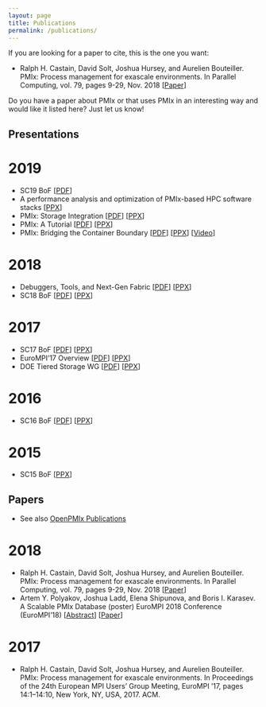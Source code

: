 ```yaml
---
layout: page
title: Publications
permalink: /publications/
---
```


If you are looking for a paper to cite, this is the one you want:

 - Ralph H. Castain, David Solt, Joshua Hursey, and Aurelien Bouteiller.
   PMIx: Process management for exascale environments. In Parallel
   Computing, vol. 79, pages 9-29, Nov. 2018
   \[[Paper](https://doi.org/10.1016/j.parco.2018.08.002)\]

Do you have a paper about PMIx or that uses PMIx in an interesting way and would like it listed here? Just let us know!


Presentations
-------------

2019
====
 - SC19 BoF \[[PDF](/uploads/2019/12/PMIx-SC-BoF-2019.pdf)\]
 - A performance analysis and optimization of PMIx-based HPC software stacks \[[PPX](/uploads/2019/09/2019_EMPI_Polyakov_PMIx_v5.pptx)\]
 - PMIx: Storage Integration \[[PDF](/uploads/2019/09/PMIx-LWG.pdf)\] \[[PPX](/uploads/2019/09/PMIx-LWG.pptx)\]
 - PMIx: A Tutorial \[[PDF](/uploads/2019/06/PMIxTutorial-June2019-pub.pdf)\] \[[PPX](/uploads/2019/06/PMIxTutorial-June2019-pub.pptx)\]
 - PMIx: Bridging the Container Boundary \[[PDF](/uploads/2019/04/PMIxSUG2019.pdf)\] \[[PPX](https://www.slideshare.net/rcastain/pmix-bridging-the-container-boundary)\] \[[Video](https://www.sylabs.io/2019/04/sug-talk-intels-ralph-castain-on-bridging-the-container-boundary-with-pmix/)\]

2018
====
 - Debuggers, Tools, and Next-Gen Fabric \[[PDF](/uploads/2018/11/PMIxF2F.pdf)\] \[[PPX](https://www.slideshare.net/rcastain/pmix-debuggers-and-fabric-support)\]
 - SC18 BoF \[[PDF](/uploads/2018/11/PMIx-BoF-2018.pdf)\] \[[PPX](https://www.slideshare.net/rcastain/sc18-bof-presentation)\]

2017
====
 - SC17 BoF \[[PDF](/uploads/2018/11/SC17-BoFPresentation.pdf)\] \[[PPX](https://www.slideshare.net/rcastain/eurompi-2017-pmix-presentation)\]
 - EuroMPI’17 Overview \[[PDF](/uploads/2018/11/EuroMPI-2017-Presentation.pdf)\] \[[PPX](https://www.slideshare.net/rcastain/eurompi-2017-pmix-presentation)\]
 - DOE Tiered Storage WG \[[PDF](/uploads/2018/11/PMIx-TieredStorage.pdf)\] \[[PPX](https://www.slideshare.net/rcastain/pmix-tiered-storage-support)\]

2016
====
 - SC16 BoF \[[PDF](/uploads/2018/11/SC16-PMIxBoF.pdf)\] \[[PPX](https://www.slideshare.net/rcastain/sc16-pmix-bof-presentation)\]

2015
====
 - SC15 BoF \[[PPX](https://www.slideshare.net/rcastain/sc15-pmix-birdsofafeather)\]


Papers
------

 - See also [OpenPMIx Publications](https://openpmix.github.io/publications)

2018
====

 - Ralph H. Castain, David Solt, Joshua Hursey, and Aurelien Bouteiller. PMIx: Process management for exascale environments. In Parallel Computing, vol. 79, pages 9-29, Nov. 2018 \[[Paper](https://doi.org/10.1016/j.parco.2018.08.002)\]
 - Artem Y. Polyakov, Joshua Ladd, Elena Shipunova, and Boris I. Karasev. A Scalable PMIx Database (poster) EuroMPI 2018 Conference (EuroMPI’18) \[[Abstract](https://eurompi2018.bsc.es/sites/default/files/uploaded/dstore_empi2018.pdf)\] \[[Paper](https://eurompi2018.bsc.es/sites/default/files/uploaded/Polyakov_PMIx_EuroMPI2018_poster.pdf)\]

2017
====

 - Ralph H. Castain, David Solt, Joshua Hursey, and Aurelien Bouteiller. PMIx: Process management for exascale environments. In Proceedings of the 24th European MPI Users’ Group Meeting, EuroMPI ’17, pages 14:1–14:10, New York, NY, USA, 2017. ACM.

